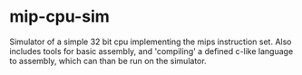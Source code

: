 # mip-cpu-sim
Simulator of a simple 32 bit cpu implementing the mips instruction set. Also includes tools for basic assembly, and 'compiling' a defined c-like language to assembly, which can than be run on the simulator.
